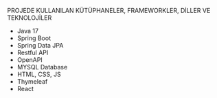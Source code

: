 PROJEDE KULLANILAN KÜTÜPHANELER, FRAMEWORKLER, DİLLER VE TEKNOLOJİLER
- Java 17
- Spring Boot
- Spring Data JPA
- Restful API
- OpenAPI
- MYSQL Database
- HTML, CSS, JS
- Thymeleaf
- React